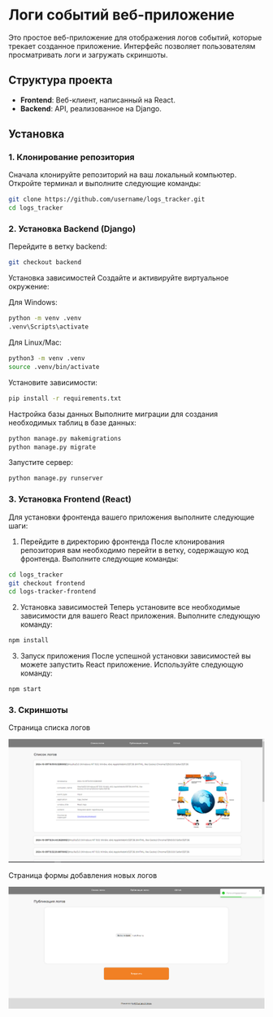 # Логи событий веб-приложение

Это простое веб-приложение для отображения логов событий, которые трекает созданное приложение. Интерфейс позволяет пользователям просматривать логи и загружать скриншоты.

## Структура проекта

- **Frontend**: Веб-клиент, написанный на React.
- **Backend**: API, реализованное на Django.

## Установка

### 1. Клонирование репозитория

Сначала клонируйте репозиторий на ваш локальный компьютер. Откройте терминал и выполните следующие команды:

```bash
git clone https://github.com/username/logs_tracker.git
cd logs_tracker
```

### 2. Установка Backend (Django)

Перейдите в ветку backend:

```bash
git checkout backend
```

Установка зависимостей
Создайте и активируйте виртуальное окружение:

Для Windows:

```bash
python -m venv .venv
.venv\Scripts\activate
```

Для Linux/Mac:

```bash
python3 -m venv .venv
source .venv/bin/activate
```

Установите зависимости:

```bash
pip install -r requirements.txt
```

Настройка базы данных
Выполните миграции для создания необходимых таблиц в базе данных:

```bash
python manage.py makemigrations
python manage.py migrate
```

Запустите сервер:

```bash
python manage.py runserver
```

### 3. Установка Frontend (React)

Для установки фронтенда вашего приложения выполните следующие шаги:

1. Перейдите в директорию фронтенда
После клонирования репозитория вам необходимо перейти в ветку, содержащую код фронтенда. Выполните следующие команды:

```bash
cd logs_tracker
git checkout frontend
cd logs-tracker-frontend
```

2. Установка зависимостей
Теперь установите все необходимые зависимости для вашего React приложения. Выполните следующую команду:
```bash
npm install
```

3. Запуск приложения
После успешной установки зависимостей вы можете запустить React приложение. Используйте следующую команду:

```bash
npm start
```


### 3. Скриншоты

Страница списка логов

![](https://github.com/RuslanAl1mov/logs_tracker/blob/master/Screenshots/scr1.png)

Страница формы добавления новых логов

![](https://github.com/RuslanAl1mov/logs_tracker/blob/master/Screenshots/scr2.png)
